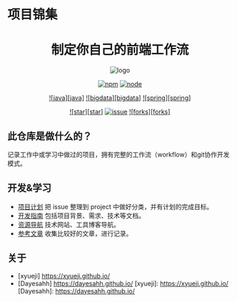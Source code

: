 # 项目锦集
<div align="center">

# 制定你自己的前端工作流

![logo](public/asset/logo-mini2.png)

[![npm][npm]][github-url]
[![node][node]][node-url]

[![java][java]][github-url]
[![bigdata][bigdata]][issue-url]
[![spring][spring]][github-url]

[![star][star]][github-url]
[![issue][issue]][issue-url]
[![forks][forks]][github-url]

</div>

## 此仓库是做什么的？
记录工作中或学习中做过的项目，拥有完整的工作流（workflow）和git协作开发模式。

## 开发&学习

- [项目计划] 把 issue 整理到 project 中做好分类，并有计划的完成目标。
- [开发指南] 包括项目背景、需求、技术等文档。
- [资源导航] 技术网站、工具博客导航。
- [参考文章] 收集比较好的文章，进行记录。

[项目计划]: https://github.com/orgs/x-c20190625/projects/1
[开发指南]: ./docs
[资源导航]: https://xyueji.github.io/navigation
[参考文章]: ./docs

[npm-url]: https://www.npmjs.com/package/webpack-box
[issue-url]: https://github.com/x-c20190625/projects/issues
[node]: https://img.shields.io/node/v/webpack.svg
[node-url]: https://nodejs.org
[github-url]: https://github.com/luoxue-victor/webpack-box
[downloads]: https://img.shields.io/npm/dt/@pkb/webpack-box.svg?style=flat-square
[npm]: https://img.shields.io/npm/v/webpack.svg
[issue]: https://img.shields.io/github/issues/luoxue-victor/webpack-box

## 关于
- [xyueji] https://xyueji.github.io/
- [Dayesahh] https://dayesahh.github.io/
[xyueji]: https://xyueji.github.io/
[Dayesahh]: https://dayesahh.github.io/
